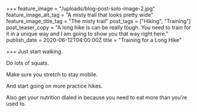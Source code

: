 +++
feature_image = "/uploads/blog-post-solo-image-2.jpg"
feature_image_alt_tag = "A misty trail that looks pretty wide"
feature_image_title_tag = "The misty trail"
post_tags = ["Hiking", "Training"]
post_teaser_copy = "A long hike is can be really tough. You need to train for it in a unique way and I am going to show you that way right here."
publish_date = 2020-06-12T04:00:00Z
title = "Training for a Long Hike"

+++
Just start walking.

Do lots of squats.

Make sure you stretch to stay mobile.

And start going on more practice hikes.

Also get your nutrition dialed in because you need to eat more than you're used to.